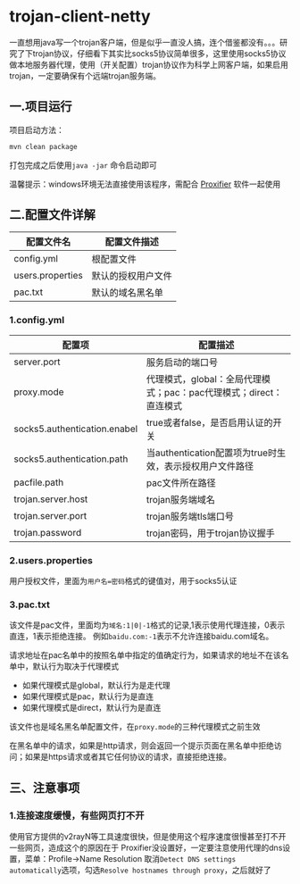 # trojan-client-netty

一直想用java写一个trojan客户端，但是似乎一直没人搞，连个借鉴都没有。。。研究了下trojan协议，仔细看下其实比socks5协议简单很多，这里使用socks5协议做本地服务器代理，使用（开关配置）trojan协议作为科学上网客户端，如果启用trojan，一定要确保有个远端trojan服务端。

## 一.项目运行

项目启动方法：

```bash
mvn clean package
```

打包完成之后使用`java -jar` 命令启动即可

温馨提示：windows环境无法直接使用该程序，需配合 [Proxifier](https://www.proxifier.com/download/) 软件一起使用

## 二.配置文件详解

|配置文件名|配置文件描述|
|---|---|
|config.yml|根配置文件|
|users.properties|默认的授权用户文件|
|pac.txt|默认的域名黑名单|

### 1.config.yml

|配置项|配置描述|
|---|---|
|server.port|服务启动的端口号|
|proxy.mode|代理模式，global：全局代理模式；pac：pac代理模式；direct：直连模式|
|socks5.authentication.enabel|true或者false，是否启用认证的开关|
|socks5.authentication.path|当authentication配置项为true时生效，表示授权用户文件路径|
|pacfile.path|pac文件所在路径|
|trojan.server.host|trojan服务端域名|
|trojan.server.port|trojan服务端tls端口号|
|trojan.password|trojan密码，用于trojan协议握手|

### 2.users.properties

用户授权文件，里面为`用户名=密码`格式的键值对，用于socks5认证

### 3.pac.txt

该文件是pac文件，里面均为`域名:1|0|-1`格式的记录,1表示使用代理连接，0表示直连，1表示拒绝连接。
例如`baidu.com:-1`表示不允许连接baidu.com域名。

请求地址在pac名单中的按照名单中指定的值确定行为，如果请求的地址不在该名单中，默认行为取决于代理模式

- 如果代理模式是global，默认行为是走代理
- 如果代理模式是pac，默认行为是直连
- 如果代理模式是direct，默认行为是直连

该文件也是域名黑名单配置文件，在`proxy.mode`的三种代理模式之前生效

在黑名单中的请求，如果是http请求，则会返回一个提示页面在黑名单中拒绝访问；如果是https请求或者其它任何协议的请求，直接拒绝连接。



## 三、注意事项

### 1.连接速度缓慢，有些网页打不开
使用官方提供的v2rayN等工具速度很快，但是使用这个程序速度很慢甚至打不开一些网页，造成这个的原因在于
Proxifier没设置好，一定要注意使用代理的dns设置，菜单：Profile->Name Resolution
取消`Detect DNS settings automatically`选项，勾选`Resolve hostnames through proxy`，之后就好了


